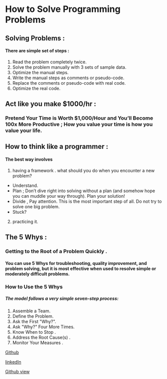 # How to Solve Programming Problems
## Solving Problems :
#### There are simple set of steps :
1. Read the problem completely twice.
2. Solve the problem manually with 3 sets of sample data.
3. Optimize the manual steps.
4. Write the manual steps as comments or pseudo-code.
5. Replace the comments or pseudo-code with real code.
6. Optimize the real code.
## Act like you make $1000/hr :
### Pretend Your Time is Worth $1,000/Hour and You’ll Become 100x More Productive ; How you value your time is how you value your life.
## How to think like a programmer :
#### The best way involves 
1. having a framework . what should you do when you encounter a new problem?
* Understand.
* Plan ; Don’t dive right into solving without a plan (and somehow hope you can muddle your way through). Plan your solution!
* Divide , Pay attention. This is the most important step of all. Do not try to solve one big problem.
*  Stuck? 
2. practicing it.
## The 5 Whys : 
### Getting to the Root of a Problem Quickly .
#### You can use 5 Whys for troubleshooting, quality improvement, and problem solving, but it is most effective when used to resolve simple or moderately difficult problems.
### How to Use the 5 Whys
##### The model follows a very simple seven-step process:
1. Assemble a Team.
2. Define the Problem.
3. Ask the First "Why?".
4. Ask "Why?" Four More Times.
5. Know When to Stop .
6. Address the Root Cause(s) .
7.  Monitor Your Measures .


[Github](https://github.com/sbkhaloof)

[linkedIn](https://www.linkedin.com/in/siham-khaloof-697475210/)

[Github view](https://github.com/sbkhaloof/growthmindsit)